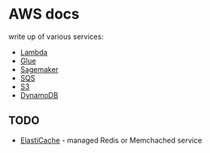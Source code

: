 # AWS docs

write up of various services:

- [Lambda](./lambda.md)
- [Glue](./glue.md)
- [Sagemaker](./sagemaker.md)
- [SQS](./sqs.md)
- [S3](./s3.md)
- [DynamoDB](./dynamodb.md)

## TODO

- [ElastiCache](./elasticache.md) - managed Redis or Memchached service
